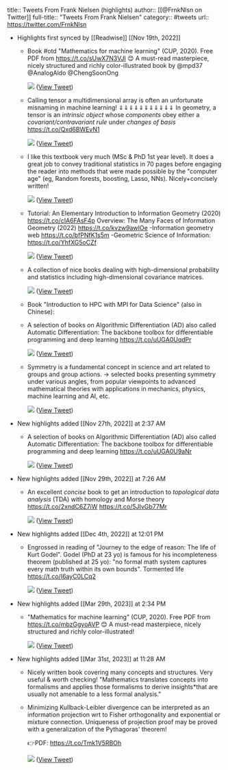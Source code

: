 title:: Tweets From Frank Nielsen (highlights)
author:: [[@FrnkNlsn on Twitter]]
full-title:: "Tweets From Frank Nielsen"
category:: #tweets
url:: https://twitter.com/FrnkNlsn

- Highlights first synced by [[Readwise]] [[Nov 19th, 2022]]
	- Book #otd "Mathematics for machine learning" (CUP, 2020).
	  Free PDF from https://t.co/sUwX7N3VJI 😊
	  A must-read masterpiece, nicely structured and richly 
	   color-illustrated book  by @mpd37 @AnalogAldo @ChengSoonOng 
	  
	  ![](https://pbs.twimg.com/media/FSWbh9zacAAbDOK.jpg) ([View Tweet](https://twitter.com/FrnkNlsn/status/1523796985597542400))
	- Calling tensor  a multidimensional array is often an unfortunate misnaming in machine learning!
	  ⇓⇓⇓⇓⇓⇓⇓⇓⇓⇓⇓
	  In geometry,  a tensor is an *intrinsic object* whose *components* obey either a *covariant/contravariant rule* under *changes of basis*
	  https://t.co/Qxd6BWEvN1 
	  
	  ![](https://pbs.twimg.com/media/Fcw7WgYagAYXgwY.jpg) ([View Tweet](https://twitter.com/FrnkNlsn/status/1570695867975487488))
	- I like this textbook very much (MSc & PhD 1st year level). It does a great job to convey traditional statistics in 70 pages before engaging the reader into methods that were made possible by the "computer age" (eg, Random forests, boosting, Lasso, NNs). 
	  Nicely+concisely written! 
	  
	  ![](https://pbs.twimg.com/media/FeIl-7qUUAEPWkF.jpg) ([View Tweet](https://twitter.com/FrnkNlsn/status/1576864646132178945))
	- Tutorial: An Elementary Introduction to Information Geometry (2020) https://t.co/cIA6FAsF4p
	  Overview: The Many Faces of Information Geometry (2022) https://t.co/kvzw9awIOe
	  -Information geometry web
	  https://t.co/bfPNfK1s5m
	  -Geometric Science of Information: https://t.co/YhfXG5oCZf 
	  
	  ![](https://pbs.twimg.com/media/FRo0KrLagAA99E6.jpg) ([View Tweet](https://twitter.com/FrnkNlsn/status/1520585408215924736))
	- A collection of nice books dealing with high-dimensional probability and statistics including high-dimensional covariance matrices. 
	  
	  ![](https://pbs.twimg.com/media/FegdvTqUcAARziE.jpg) ([View Tweet](https://twitter.com/FrnkNlsn/status/1578544589547323392))
	- Book "Introduction to HPC with MPI for Data Science" (also in Chinese):
	- A selection of books on Algorithmic Differentiation (AD) also called Automatic Differentiation: 
	  The backbone toolbox for differentiable programming and deep learning
	  https://t.co/uUGA0UqdPr 
	  
	  ![](https://pbs.twimg.com/media/FfJ05PIVEAAMjo9.jpg) ([View Tweet](https://twitter.com/FrnkNlsn/status/1581455069832044544))
	- Symmetry is a fundamental concept in science and art related to groups and group actions.
	   → selected books presenting symmetry under various angles, from popular viewpoints to advanced mathematical theories with applications in mechanics, physics, machine learning and AI, etc. 
	  
	  ![](https://pbs.twimg.com/media/FfQ3KkVUYAEe2Fj.jpg) ([View Tweet](https://twitter.com/FrnkNlsn/status/1581950035033350144))
- New highlights added [[Nov 27th, 2022]] at 2:37 AM
	- A selection of books on Algorithmic Differentiation (AD) also called Automatic Differentiation: 
	  The backbone toolbox for differentiable programming and deep learning
	  https://t.co/uUGA0U9aNr 
	  
	  ![](https://pbs.twimg.com/media/FibUhcIXoAk72p8.jpg) ([View Tweet](https://twitter.com/FrnkNlsn/status/1596196845763846145))
- New highlights added [[Nov 29th, 2022]] at 7:26 AM
	- An excellent *concise* book to get an introduction to *topological data analysis* (TDA) with homology and Morse theory
	  https://t.co/2xndC6Z7iW
	  https://t.co/5JIvGb77Mr 
	  
	  ![](https://pbs.twimg.com/media/FiqkuccXoAA5Hza.jpg) ([View Tweet](https://twitter.com/FrnkNlsn/status/1597270155448315905))
- New highlights added [[Dec 4th, 2022]] at 12:01 PM
	- Engrossed in reading of "Journey to the edge of reason: The life of Kurt Godel". Godel (PhD at 23 yo) is famous for his incompleteness theorem (published at 25 yo):  "no formal math system captures every math truth within its own bounds". Tormented life
	  https://t.co/I6ayC0LCq2 
	  
	  ![](https://pbs.twimg.com/media/FjCgJQoVEAAx_79.jpg) ([View Tweet](https://twitter.com/FrnkNlsn/status/1598955543137488904))
- New highlights added [[Mar 29th, 2023]] at 2:34 PM
	- "Mathematics for machine learning" (CUP, 2020).
	  Free PDF from https://t.co/mbzGgyoAVP 😊
	  A must-read masterpiece, nicely structured and richly 
	   color-illustrated! 
	  
	  ![](https://pbs.twimg.com/media/FsTcLM4aEAEtt2H.jpg) ([View Tweet](https://twitter.com/FrnkNlsn/status/1640678276204212224))
- New highlights added [[Mar 31st, 2023]] at 11:28 AM
	- Nicely written book covering many concepts and structures.
	  Very useful & worth checking!
	  "Mathematics translates concepts into formalisms and applies those formalisms to derive insights*that are usually not amenable to a less formal analysis."
	- Minimizing Kullback-Leibler divergence can be interpreted as an information projection wrt to Fisher orthogonality and exponential or mixture connection.
	  Uniqueness of projection proof may be proved with a generalization of the Pythagoras' theorem!
	  
	  👉PDF: https://t.co/Tmk1V5RBOh 
	  
	  ![](https://pbs.twimg.com/media/FsbXkkQaEAECFPm.jpg) ([View Tweet](https://twitter.com/FrnkNlsn/status/1641236148000534529))